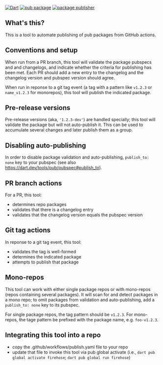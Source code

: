 [![Dart](https://github.com/devoncarew/firehose/actions/workflows/dart.yaml/badge.svg)](https://github.com/devoncarew/firehose/actions/workflows/dart.yaml)
[![pub package](https://img.shields.io/pub/v/firehose.svg)](https://pub.dev/packages/firehose)
[![package publisher](https://img.shields.io/pub/publisher/firehose.svg)](https://pub.dev/packages/firehose/publisher)

## What's this?

This is a tool to automate publishing of pub packages from GitHub actions.

## Conventions and setup

When run from a PR branch, this tool will validate the package pubspecs and
and changelogs, and indicate whether the criteria for publishing has been met.
Each PR should add a new entry to the changelog and the changelog version and
pubspec version should agree.

When run in reponse to a git tag event (a tag with a pattern like `v1.2.3` or
`name_v1.2.3` for monorepos), this tool will publish the indicated package.

## Pre-release versions

Pre-release versions (aka, `'1.2.3-dev'`) are handled specially; this tool will
validate the package but will not auto-publish it. This can be used to
accumulate several changes and later publish them as a group.

## Disabling auto-publishing

In order to disable package validation and auto-publishing, `publish_to: none`
key to your pubspec (see also https://dart.dev/tools/pub/pubspec#publish_to).

## PR branch actions

For a PR, this tool:

- determines repo packages
- validates that there is a changelog entry
- validates that the changelog version equals the pubspec version

## Git tag actions

In reponse to a git tag event, this tool:

- validates the tag is well-formed
- determines the indicated package
- attempts to publish that package

## Mono-repos

This tool can work with either single package repos or with mono-repos (repos
containing several packages). It will scan for and detect packages in a mono
repo; to omit packages from validation and auto-publishing, add a
`publish_to: none` key to its pubspec.

For single package repos, the tag pattern should be `v1.2.3`. For mono-repos,
the tage pattern be prefixed with the package name, e.g. `foo-v1.2.3`.

## Integrating this tool into a repo

- copy the .github/workflows/publish.yaml file to your repo
- update that file to invoke this tool via pub global activate (i.e.,
  `dart pub global activate firehose`; `dart pub global run firehose`)
